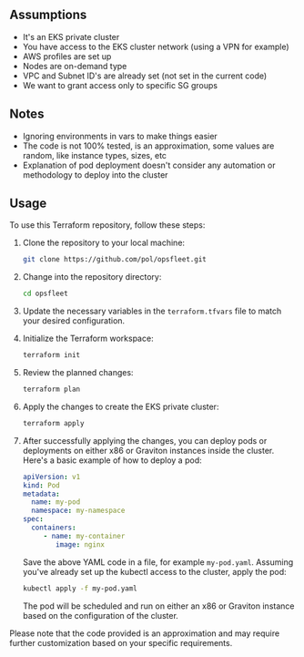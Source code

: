 ## Assumptions
- It's an EKS private cluster
- You have access to the EKS cluster network (using a VPN for example)
- AWS profiles are set up
- Nodes are on-demand type
- VPC and Subnet ID's are already set (not set in the current code)
- We want to grant access only to specific SG groups

## Notes
- Ignoring environments in vars to make things easier
- The code is not 100% tested, is an approximation, some values are random, like instance types, sizes, etc
- Explanation of pod deployment doesn't consider any automation or methodology to deploy into the cluster

## Usage

To use this Terraform repository, follow these steps:

1. Clone the repository to your local machine:

    ```bash
    git clone https://github.com/pol/opsfleet.git
    ```

2. Change into the repository directory:

    ```bash
    cd opsfleet
    ```

3. Update the necessary variables in the `terraform.tfvars` file to match your desired configuration.

4. Initialize the Terraform workspace:

    ```bash
    terraform init
    ```

5. Review the planned changes:

    ```bash
    terraform plan
    ```

6. Apply the changes to create the EKS private cluster:

    ```bash
    terraform apply
    ```

7. After successfully applying the changes, you can deploy pods or deployments on either x86 or Graviton instances inside the cluster. Here's a basic example of how to deploy a pod:

    ```yaml
    apiVersion: v1
    kind: Pod
    metadata:
      name: my-pod
      namespace: my-namespace
    spec:
      containers:
         - name: my-container
            image: nginx
    ```

    Save the above YAML code in a file, for example `my-pod.yaml`. Assuming you've already set up the kubectl access to the cluster, apply the pod:

    ```bash
    kubectl apply -f my-pod.yaml
    ```

    The pod will be scheduled and run on either an x86 or Graviton instance based on the configuration of the cluster.

Please note that the code provided is an approximation and may require further customization based on your specific requirements.

